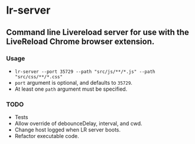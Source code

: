 # lr-server

## Command line Livereload server for use with the LiveReload Chrome browser extension.

### Usage

* `lr-server --port 35729 --path "src/js/**/*.js" --path "src/css/**/*.css"`
* `port` argument is optional, and defaults to `35729`.
* At least one `path` argument must be specified.

### TODO

* Tests
* Allow override of debounceDelay, interval, and cwd.
* Change host logged when LR server boots.
* Refactor executable code.
